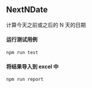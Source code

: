 ## NextNDate

计算今天之前或之后的 N 天的日期

#### 运行测试用例
```
npm run test
```

#### 将结果导入到 excel 中
```
npm run report
```